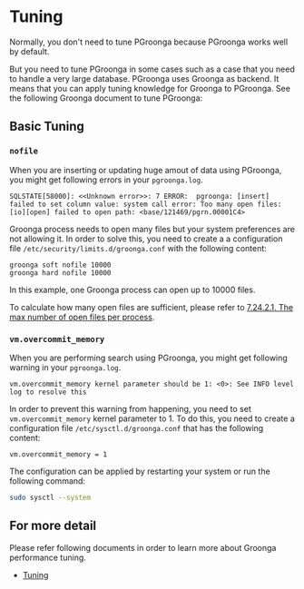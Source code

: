 # Tuning

Normally, you don't need to tune PGroonga because PGroonga works well by default.

But you need to tune PGroonga in some cases such as a case that you need to handle a very large database. PGroonga uses Groonga as backend. It means that you can apply tuning knowledge for Groonga to PGroonga. See the following Groonga document to tune PGroonga:


## Basic Tuning

### `nofile`

When you are inserting or updating huge amout of data using PGroonga, you might get following errors in your `pgroonga.log`.

```vim
SQLSTATE[58000]: <<Unknown error>>: 7 ERROR:  pgroonga: [insert] failed to set column value: system call error: Too many open files: [io][open] failed to open path: <base/121469/pgrn.00001C4>
```

Groonga process needs to open many files but your system preferences are not allowing it. In order to solve this, you need to create a a configuration file `/etc/security/limits.d/groonga.conf` with the following content:

```vim
groonga soft nofile 10000
groonga hard nofile 10000
```

In this example, one Groonga process can open up to 10000 files.

To calculate how many open files are sufficient, please refer to [7.24.2.1. The max number of open files per process](https://groonga.org/docs/reference/tuning.html#the-max-number-of-open-files-per-process).


### `vm.overcommit_memory`

When you are performing search using PGroonga, you might get following warning in your `pgroonga.log`.

```vim
vm.overcommit_memory kernel parameter should be 1: <0>: See INFO level log to resolve this
```

In order to prevent this warning from happening, you need to set `vm.overcommit_memory` kernel parameter to 1. To do this, you need to create a configuration file `/etc/sysctl.d/groonga.conf` that has the following content:

```vim
vm.overcommit_memory = 1
```
The configuration can be applied by restarting your system or run the following command:

```bash
sudo sysctl --system
```

## For more detail

Please refer following documents in order to learn more about Groonga performance tuning.

- [Tuning](https://groonga.org/docs/reference/tuning.html)
